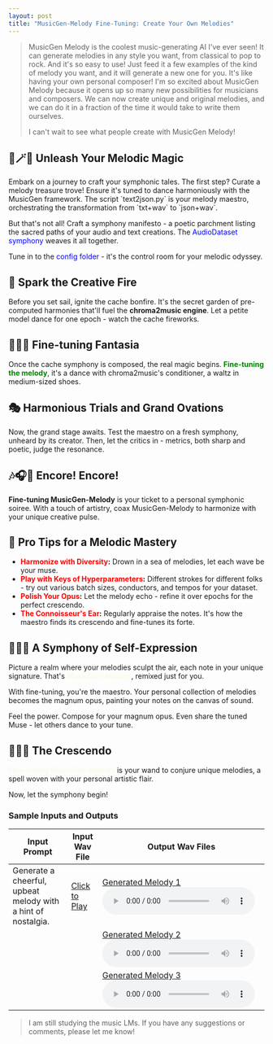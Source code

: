 ```yaml
---
layout: post
title: "MusicGen-Melody Fine-Tuning: Create Your Own Melodies"
---
```


> MusicGen Melody is the coolest music-generating AI I've ever seen! It can generate melodies in any style you want, from classical to pop to rock. And it's so easy to use! Just feed it a few examples of the kind of melody you want, and it will generate a new one for you. It's like having your own personal composer! I'm so excited about MusicGen Melody because it opens up so many new possibilities for musicians and composers. We can now create unique and original melodies, and we can do it in a fraction of the time it would take to write them ourselves.
>
> I can't wait to see what people create with MusicGen Melody!

## 🧙🪄✨ Unleash Your Melodic Magic
<definition>
Embark on a journey to craft your symphonic tales. The first step? Curate a melody treasure trove! Ensure it's tuned to dance harmoniously with the MusicGen framework. The script `text2json.py` is your melody maestro, orchestrating the transformation from `txt+wav` to `json+wav`.

But that's not all! Craft a symphony manifesto - a poetic parchment listing the sacred paths of your audio and text creations. The <span style="color:blue">AudioDataset symphony</span> weaves it all together.

Tune in to the <span style="color:blue">config folder</span> - it's the control room for your melodic odyssey.
</definition>


## 🌟 Spark the Creative Fire

Before you set sail, ignite the cache bonfire. It's the secret garden of pre-computed harmonies that'll fuel the **chroma2music engine**. Let a petite model dance for one epoch - watch the cache fireworks.

## 👏👏👏 Fine-tuning Fantasia

Once the cache symphony is composed, the real magic begins. **<span style="color:green">Fine-tuning the melody</span>**, it's a dance with chroma2music's conditioner, a waltz in medium-sized shoes.

## 🎭 Harmonious Trials and Grand Ovations

Now, the grand stage awaits. Test the maestro on a fresh symphony, unheard by its creator. Then, let the critics in - metrics, both sharp and poetic, judge the resonance.

## 🎶🎧🎹 Encore! Encore!

**Fine-tuning MusicGen-Melody** is your ticket to a personal symphonic soiree. With a touch of artistry, coax MusicGen-Melody to harmonize with your unique creative pulse.

## 🚀 Pro Tips for a Melodic Mastery

- **<span style="color:red">Harmonize with Diversity</span>:** Drown in a sea of melodies, let each wave be your muse.
- **<span style="color:red">Play with Keys of Hyperparameters</span>:** Different strokes for different folks - try out various batch sizes, conductors, and tempos for your dataset.
- **<span style="color:red">Polish Your Opus</span>:** Let the melody echo - refine it over epochs for the perfect crescendo.
- **<span style="color:red">The Connoisseur's Ear</span>:** Regularly appraise the notes. It's how the maestro finds its crescendo and fine-tunes its forte.

## 🎻🎼🎵 A Symphony of Self-Expression

Picture a realm where your melodies sculpt the air, each note in your unique signature. That's **<span style="color:#F9FAE6">MusicGen-Melody</span>**, remixed just for you.

With fine-tuning, you're the maestro. Your personal collection of melodies becomes the magnum opus, painting your notes on the canvas of sound.

Feel the power. Compose for your magnum opus. Even share the tuned Muse - let others dance to your tune.

## 🥁🎸🎹 The Crescendo

**<span style="color:#F9FAE6">Fine-tuning MusicGen-Melody</span>** is your wand to conjure unique melodies, a spell woven with your personal artistic flair.

Now, let the symphony begin!

### Sample Inputs and Outputs

| Input Prompt | Input Wav File | Output Wav Files          |
|--------------|----------------|--------------------------|
| Generate a cheerful, upbeat melody with a hint of nostalgia. | [Click to Play](/assets/Mohan-Theme-035) | [Generated Melody 1](/path/to/output1.wav) <audio controls><source src="/path/to/output1.wav" type="audio/wav"></audio> |
|              |                | [Generated Melody 2](/path/to/output2.wav) <audio controls><source src="/path/to/output2.wav" type="audio/wav"></audio> |
|              |                | [Generated Melody 3](/path/to/output3.wav) <audio controls><source src="/path/to/output3.wav" type="audio/wav"></audio> |




<div id="disqus_thread"></div>
<script>
var disqus_config = function () {
this.page.url = "{{ page.url | absolute_url }}";
this.page.identifier = "{{ page.url | absolute_url }}";
};
(function() { // DON'T EDIT BELOW THIS LINE
var d = document, s = d.createElement('script');
s.src = 'https://reedn.disqus.com/embed.js';
s.setAttribute('data-timestamp', +new Date());
(d.head || d.body).appendChild(s);
})();
</script>
	
	
> I am still studying the music LMs. If you have any suggestions  or comments, please let me know!


